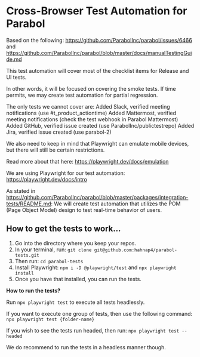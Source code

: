 # Cross-Browser Test Automation for Parabol

Based on the following: https://github.com/ParabolInc/parabol/issues/6466 and https://github.com/ParabolInc/parabol/blob/master/docs/manualTestingGuide.md

This test automation will cover most of the checklist items for Release and UI tests. 

In other words, it will be focused on covering the smoke tests. If time permits, we may create test automation for partial regression.

The only tests we cannot cover are:
 Added Slack, verified meeting notifications (use #t_product_actiontime)
 Added Mattermost, verified meeting notifications (check the test webhook in Parabol Mattermost)
 Added GitHub, verified issue created (use ParabolInc/publictestrepo)
 Added Jira, verified issue created (use parabol-2)

We also need to keep in mind that Playwright can emulate mobile devices, but there will still be certain restrictions. 

Read more about that here: https://playwright.dev/docs/emulation

We are using Playwright for our test automation: https://playwright.dev/docs/intro

As stated in https://github.com/ParabolInc/parabol/blob/master/packages/integration-tests/README.md: We will create test automation that utilizes the POM (Page Object Model) design to test real-time behavior of users.

## How to get the tests to work...

1. Go into the directory where you keep your repos.
2. In your terminal, run: `git clone git@github.com:hahnap4/parabol-tests.git`
3. Then run: `cd parabol-tests`
4. Install Playwright: `npm i -D @playwright/test` and `npx playwright install`
5. Once you have that installed, you can run the tests.

**How to run the tests?**

Run `npx playwright test` to execute all tests headlessly.

If you want to execute one group of tests, then use the following command: `npx playwright test {folder-name}`

If you wish to see the tests run headed, then run: `npx playwright test --headed`

We do recommend to run the tests in a headless manner though.
